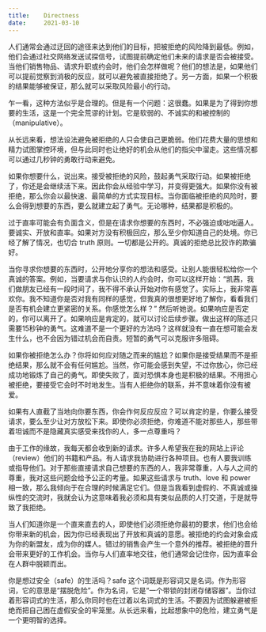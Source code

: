 ```yaml
---
title:    Directness
date:     2021-03-10
---
```


人们通常会通过迂回的途径来达到他们的目标，把被拒绝的风险降到最低。例如，他们会通过社交网络发送试探信号，试图提前确定他们未来的请求是否会被接受。当他们销售物品、请求升职或约会时，他们会怎样做呢？他们的想法是，如果他们可以提前觉察到消极的反应，就可以避免被直接拒绝了。另一方面，如果一个积极的结果能够被保证，那么就可以采取风险最小的行动。

乍一看，这种方法似乎是合理的。但是有一个问题：这很蠢。如果是为了得到你想要的生活，这是一个完全荒谬的计划。它是软弱的、不诚实的和被控制的（manipulative）。

从长远来看，想法设法避免被拒绝的人只会使自己更脆弱。他们花费大量的思想和精力试图掌控环境，但与此同时也让绝好的机会从他们的指尖中溜走。这些情况都可以通过几秒钟的勇敢行动来避免。

如果你想要什么，说出来。接受被拒绝的风险，鼓起勇气采取行动。如果被拒绝了，你还是会继续活下来。因此你会从经验中学习，并变得更强大。如果你没有被拒绝，那么你会以最快速、最简单的方式实现目标。当你面临被拒绝的风险时，要么会得到想要的东西，要么就建立起了勇气。无论哪种，结果都是积极的。

过于直率可能会有负面含义，但是在请求你想要的东西时，不必强迫或咄咄逼人。要诚实、开放和直率。如果对方没有积极回应，那么至少你知道自己的处境。你已经了解了情况，也切合 truth 原则。一切都是公开的。真诚的拒绝总比狡诈的欺骗好。

当你寻求你想要的东西时，公开地分享你的想法和感受。让别人能很轻松给你一个真诚的答案。例如，当要请求与你认识的人约会时，你可以这样开始：“凯茜，我们做朋友已经有一段时间了，我不得不承认开始对你有感觉了。实际上，我非常喜欢你。我不知道你是否对我有同样的感觉，但我真的很想更好地了解你，看看我们是否有机会建立更紧密的关系。你感觉怎么样？” 然后听她说。如果响应是否定的，你可以离开了。如果响应是肯定的，就可以讨论后续步骤。做出这样的陈述只需要15秒钟的勇气。这难道不是一个更好的方法吗？这样就没有一直在想可能会发生什么，也不会因为错过机会而自责。短暂的勇气可以克服许多阻碍。

如果你被拒绝怎么办？你将如何应对随之而来的尴尬？如果你是接受结果而不是拒绝结果，那么就不会有任何尴尬。当然，你可能会感到失望，不过你放心，你已经成功地锻炼了自己的勇气。即使失败了，面对恐惧本身也是积极的结果。不用担心被拒绝，要接受它会时不时地发生。当有人拒绝你的联系，并不意味着你没有被爱。

如果有人直截了当地向你要东西，你会作何反应反应？可以肯定的是，你要么接受请求，要么至少让对方放松下来。即使你必须拒绝，你难道不能对那些人，那些带着坦诚而不是隐藏真实感受来找你的人，多一点尊重吗？

由于工作的缘故，我每天都会收到新的请求。许多人希望我在我的网站上评论（review）他们的书籍和产品。有人请求我协助进行各种项目。也有人要我训练或指导他们。对于那些直接请求自己想要的东西的人，我非常尊重，人与人之间的尊重，我对这些问题会给予公正的考量。如果这些请求与 truth、love 和 power 相一致，那么我倾向于在合理的时候满足它们。但是当我看到虚假的、不真诚或操纵性的交流时，我就会认为这意味着我必须和具有类似品质的人打交道，于是就导致了我拒绝。

当人们知道你是一个直来直去的人，即使他们必须拒绝你最初的要求，他们也会给你带来新的机会，因为你已经表现出了开放和真诚的意愿。被拒绝的约会对象会成为你的新盟友，成为你的媒人。错过的销售会产生一个意外的推荐。被拒绝的晋升会带来更好的工作机会。当你与人们直率地交往，他们通常会记住你，因为直率会在人群中脱颖而出。

你是想过安全（safe）的生活吗？safe 这个词既是形容词又是名词。作为形容词，它的意思是“摆脱危险”。作为名词，它是“一个带锁的封闭存储容器”。当你过着形容词式的生活，那么你同时也在过着以名词式的生活。不要因为试图躲避被拒绝而把自己困在虚假安全的牢笼里。从长远来看，比起想象中的危险，建立勇气是一个更明智的选择。
